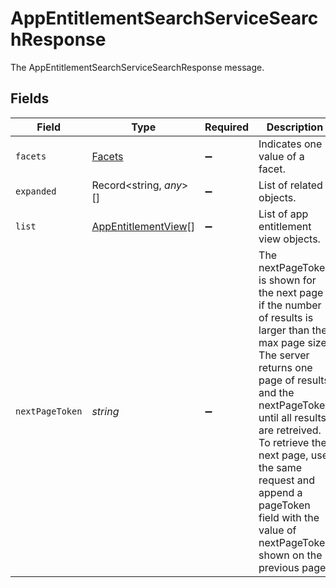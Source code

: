 # AppEntitlementSearchServiceSearchResponse

The AppEntitlementSearchServiceSearchResponse message.


## Fields

| Field                                                                                                                                                                                                                                                                                                                                            | Type                                                                                                                                                                                                                                                                                                                                             | Required                                                                                                                                                                                                                                                                                                                                         | Description                                                                                                                                                                                                                                                                                                                                      |
| ------------------------------------------------------------------------------------------------------------------------------------------------------------------------------------------------------------------------------------------------------------------------------------------------------------------------------------------------ | ------------------------------------------------------------------------------------------------------------------------------------------------------------------------------------------------------------------------------------------------------------------------------------------------------------------------------------------------ | ------------------------------------------------------------------------------------------------------------------------------------------------------------------------------------------------------------------------------------------------------------------------------------------------------------------------------------------------ | ------------------------------------------------------------------------------------------------------------------------------------------------------------------------------------------------------------------------------------------------------------------------------------------------------------------------------------------------ |
| `facets`                                                                                                                                                                                                                                                                                                                                         | [Facets](../../models/shared/facets.md)                                                                                                                                                                                                                                                                                                          | :heavy_minus_sign:                                                                                                                                                                                                                                                                                                                               |  Indicates one value of a facet.<br/>                                                                                                                                                                                                                                                                                                            |
| `expanded`                                                                                                                                                                                                                                                                                                                                       | Record<string, *any*>[]                                                                                                                                                                                                                                                                                                                          | :heavy_minus_sign:                                                                                                                                                                                                                                                                                                                               |  List of related objects.<br/>                                                                                                                                                                                                                                                                                                                   |
| `list`                                                                                                                                                                                                                                                                                                                                           | [AppEntitlementView](../../models/shared/appentitlementview.md)[]                                                                                                                                                                                                                                                                                | :heavy_minus_sign:                                                                                                                                                                                                                                                                                                                               |  List of app entitlement view objects.<br/>                                                                                                                                                                                                                                                                                                      |
| `nextPageToken`                                                                                                                                                                                                                                                                                                                                  | *string*                                                                                                                                                                                                                                                                                                                                         | :heavy_minus_sign:                                                                                                                                                                                                                                                                                                                               |  The nextPageToken is shown for the next page if the number of results is larger than the max page size. The server returns one page of results and the nextPageToken until all results are retreived. To retrieve the next page, use the same request and append a pageToken field with the value of nextPageToken shown on the previous page.<br/> |